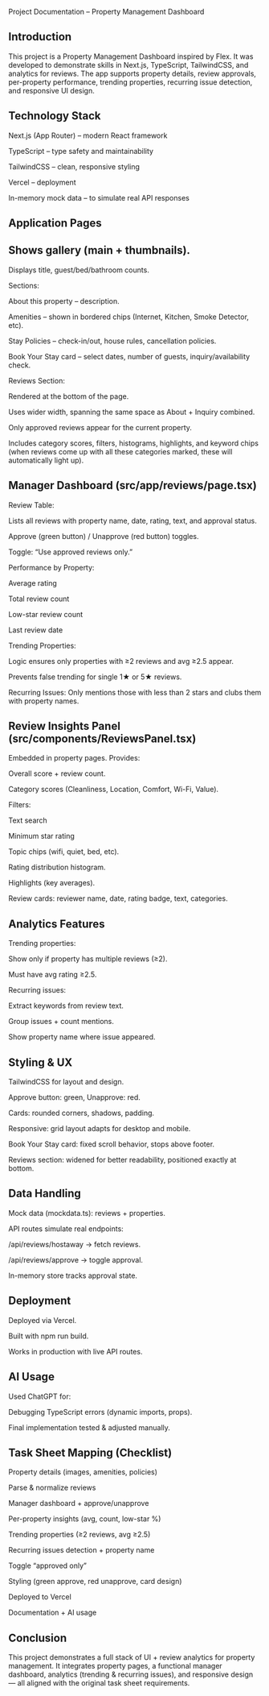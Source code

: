 Project Documentation – Property Management Dashboard
## Introduction

This project is a Property Management Dashboard inspired by Flex.
It was developed to demonstrate skills in Next.js, TypeScript, TailwindCSS, and analytics for reviews.
The app supports property details, review approvals, per-property performance, trending properties, recurring issue detection, and responsive UI design.

## Technology Stack

Next.js (App Router) – modern React framework

TypeScript – type safety and maintainability

TailwindCSS – clean, responsive styling

Vercel – deployment

In-memory mock data – to simulate real API responses

## Application Pages
## Shows gallery (main + thumbnails).

Displays title, guest/bed/bathroom counts.

Sections:

About this property – description.

Amenities – shown in bordered chips (Internet, Kitchen, Smoke Detector, etc).

Stay Policies – check-in/out, house rules, cancellation policies.

Book Your Stay card – select dates, number of guests, inquiry/availability check.

Reviews Section:

Rendered at the bottom of the page.

Uses wider width, spanning the same space as About + Inquiry combined.

Only approved reviews appear for the current property.

Includes category scores, filters, histograms, highlights, and keyword chips (when reviews come up with all these categories marked, these will automatically light up).

## Manager Dashboard (src/app/reviews/page.tsx)

Review Table:

Lists all reviews with property name, date, rating, text, and approval status.

Approve (green button) / Unapprove (red button) toggles.

Toggle: “Use approved reviews only.”

Performance by Property:

Average rating

Total review count

Low-star review count

Last review date

Trending Properties:

Logic ensures only properties with ≥2 reviews and avg ≥2.5 appear.

Prevents false trending for single 1★ or 5★ reviews.

Recurring Issues:
Only mentions those with less than 2 stars and clubs them with property names.

## Review Insights Panel (src/components/ReviewsPanel.tsx)

Embedded in property pages. Provides:

Overall score + review count.

Category scores (Cleanliness, Location, Comfort, Wi-Fi, Value).

Filters:

Text search

Minimum star rating

Topic chips (wifi, quiet, bed, etc).

Rating distribution histogram.

Highlights (key averages).

Review cards: reviewer name, date, rating badge, text, categories.

## Analytics Features

Trending properties:

Show only if property has multiple reviews (≥2).

Must have avg rating ≥2.5.

Recurring issues:

Extract keywords from review text.

Group issues + count mentions.

Show property name where issue appeared.

## Styling & UX

TailwindCSS for layout and design.

Approve button: green, Unapprove: red.

Cards: rounded corners, shadows, padding.

Responsive: grid layout adapts for desktop and mobile.

Book Your Stay card: fixed scroll behavior, stops above footer.

Reviews section: widened for better readability, positioned exactly at bottom.

## Data Handling

Mock data (mockdata.ts): reviews + properties.

API routes simulate real endpoints:

/api/reviews/hostaway → fetch reviews.

/api/reviews/approve → toggle approval.

In-memory store tracks approval state.

## Deployment

Deployed via Vercel.

Built with npm run build.

Works in production with live API routes.

## AI Usage

Used ChatGPT for:

Debugging TypeScript errors (dynamic imports, props).

Final implementation tested & adjusted manually.

## Task Sheet Mapping (Checklist)

 Property details (images, amenities, policies)

 Parse & normalize reviews

 Manager dashboard + approve/unapprove

 Per-property insights (avg, count, low-star %)

 Trending properties (≥2 reviews, avg ≥2.5)

 Recurring issues detection + property name

 Toggle “approved only”

 Styling (green approve, red unapprove, card design)

 Deployed to Vercel

 Documentation + AI usage

## Conclusion

This project demonstrates a full stack of UI + review analytics for property management.
It integrates property pages, a functional manager dashboard, analytics (trending & recurring issues), and responsive design — all aligned with the original task sheet requirements.
